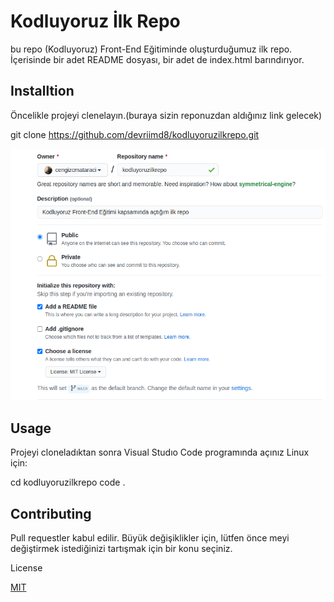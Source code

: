 # Kodluyoruz İlk Repo
bu repo (Kodluyoruz) Front-End Eğitiminde oluşturduğumuz ilk repo. İçerisinde bir adet README dosyası, bir adet de index.html barındırıyor.
## Installtion
Öncelikle projeyi clenelayın.(buraya sizin reponuzdan aldığınız link gelecek)

git clone 
https://github.com/devriimd8/kodluyoruzilkrepo.git

![lorem Picsum Görsel](https://github.com/Kodluyoruz/taskforce/raw/main/git/odev1/figures/github.png)
## Usage
Projeyi cloneladıktan sonra Visual Studıo Code programında açınız 
Linux için:

cd kodluyoruzilkrepo
code .
## Contributing

Pull requestler kabul edilir. Büyük değişiklikler için, lütfen önce meyi değiştirmek istediğinizi tartışmak için bir konu seçiniz.

License

[MIT](https://www.mit.edu/)
 

